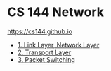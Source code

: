 # CS 144  Network

https://cs144.github.io


- [1. Link Layer, Network Layer](week1.md)
- [2. Transport Layer](week2.md)
- [3. Packet Switching](week3.md)








